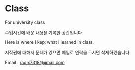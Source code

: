 # Class
For university class

수업시간에 배운 내용을 기록한 공간입니다.

Here is where I kept what I learned in class.

저작권에 대해서 문제가 있으면 메일로 연락을 주시면 삭제하겠습니다.

Email : radix7318@gmail.com
